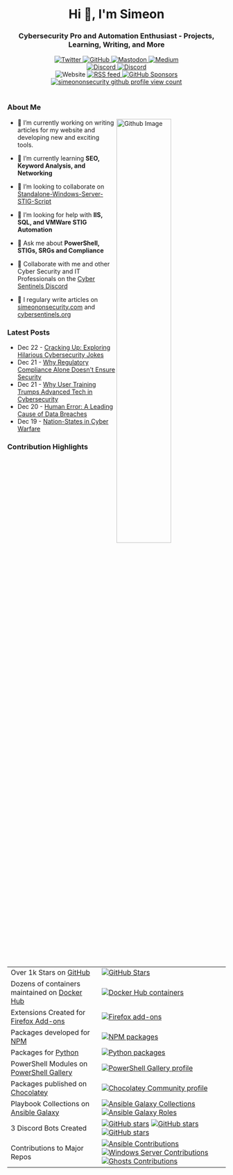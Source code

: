 <h1 align="center">Hi 👋, I'm Simeon</h1>
<h3 align="center">Cybersecurity Pro and Automation Enthusiast - Projects, Learning, Writing, and More</h3>
<div id="badges" align="center">
  <!-- Like Buttons -->
  <a rel=me  href="https://twitter.com/SimeonSecurity">
    <img src="https://img.shields.io/twitter/follow/SimeonSecurity?style=social" alt="Twitter">
  </a>
  <a rel=me href="https://github.com/simeononsecurity">
    <img src="https://img.shields.io/badge/GitHub-Follow-<COLOR>?logo=github&logoColor=white&color=blue" alt="GitHub">
  </a>
  <a rel=me href="https://infosec.exchange/@simeononsecurity">
    <img src="https://img.shields.io/badge/Mastodon-Follow-<COLOR>?logo=mastodon&logoColor=white&color=blue" alt="Mastodon">
  </a>
  <a rel=me href="https://medium.com/@simeononsecurity">
    <img src="https://img.shields.io/badge/Medium-Follow-<COLOR>?logo=medium&logoColor=white&color=black" alt="Medium">
  </a>
  <br>
  <!-- Discord -->
  <a href="https://discord.gg/CYVe2CyrXk">
    <img src="https://img.shields.io/discord/1077773186772521011?label=Cyber%20Sentinels%20Discord&logo=discord&logoColor=white" alt="Discord">
  </a>
  <a rel=me href="https://discord.gg/dwurqrfsAZ">
    <img src="https://img.shields.io/discord/762530227511099432?label=SoS%20Discord&logo=discord&logoColor=white" alt="Discord">
  </a>
  <br>
  
  <div>
    <!-- Website -->
    <arel=me  href="https://simeononsecurity.com">
      <img src="https://img.shields.io/badge/Website-Visit-<COLOR>?color=green" alt="Website">
    </a>
    <!-- RSS Feed -->
    <a rel=me href="https://simeononsecurity.com/index.xml">
      <img src="https://img.shields.io/badge/RSS%20feed-Subscribe-orange" alt="RSS feed">
    </a>
    <a href="https://github.com/sponsors/SimeonOnSecurity" target="_blank">
      <img src="https://img.shields.io/github/sponsors/SimeonOnSecurity?label=Sponsor&style=social" alt="GitHub Sponsors">
    </a>
    <br>
  </div>
  <!-- GitHub Profile Views -->
  <div align="center">
    <a href="https://simeononsecurity.com">
      <img src="https://komarev.com/ghpvc/?username=simeononsecurity" alt="simeononsecurity github profile view count" />
    </a>
  </div>
  <br>
</div>
</div>
<div>  

### About Me

<img width="50%" align="right" alt="Github Image" src="https://raw.githubusercontent.com/onimur/.github/master/.resources/git-header.svg" />

- 🔭 I’m currently working on writing articles for my website and developing new and exciting tools.

- 🌱 I’m currently learning **SEO, Keyword Analysis, and Networking**
 
- 👯 I’m looking to collaborate on [Standalone-Windows-Server-STIG-Script](https://github.com/simeononsecurity/Standalone-Windows-Server-STIG-Script)

- 🤝 I’m looking for help with **IIS, SQL, and VMWare STIG Automation**

- 💬 Ask me about **PowerShell, STIGs, SRGs and Compliance**

- 💬 Collaborate with me and other Cyber Security and IT Professionals on the [Cyber Sentinels Discord](https://discord.gg/CYVe2CyrXk)

- 📝 I regulary write articles on [simeononsecurity.com](https://simeononsecurity.com) and [cybersentinels.org](https://cybersentinels.org/)
</div>

### Latest Posts
<!-- feed start -->
- Dec 22 - [Cracking Up: Exploring Hilarious Cybersecurity Jokes](https://simeononsecurity.com/articles/cybersecurity-jokes-humor-insights/)
- Dec 21 - [Why Regulatory Compliance Alone Doesn't Ensure Security](https://simeononsecurity.com/articles/regulatory-compliance-vs-true-security/)
- Dec 21 - [Why User Training Trumps Advanced Tech in Cybersecurity](https://simeononsecurity.com/articles/user-training-vs-advanced-tech-cybersecurity/)
- Dec 20 - [Human Error: A Leading Cause of Data Breaches](https://simeononsecurity.com/articles/mitigating-human-error-data-breaches/)
- Dec 19 - [Nation-States in Cyber Warfare](https://simeononsecurity.com/articles/nation-states-major-players-cyber-warfare/)
<!-- feed end -->

### Contribution Highlights 
<div id="contributions" align="left">
  <table>
    <tr>
      <td>Over 1k Stars on <a href="https://github.com/simeononsecurity" rel="me">GitHub</a></td>
      <td><a href="https://github.com/simeononsecurity" rel="me"><img src="https://img.shields.io/github/stars/simeononsecurity" alt="GitHub Stars"></a></td>
    </tr>
    <tr>
      <td>Dozens of containers maintained on <a href="https://hub.docker.com/u/simeononsecurity" rel="me">Docker Hub</a></td>
      <td><a href="https://hub.docker.com/u/simeononsecurity" rel="me"><img src="https://img.shields.io/badge/Docker-Containers-blue" alt="Docker Hub containers"></a></td>
    </tr>
    <tr>
      <td>Extensions Created for <a href="https://addons.mozilla.org/en-US/firefox/user/18064722" rel="me">Firefox Add-ons</a></td>
      <td><a href="https://addons.mozilla.org/en-US/firefox/user/18064722" rel="me"><img src="https://img.shields.io/badge/FireFox-Extensions-orange" alt="Firefox add-ons"></a></td>
    </tr>
    <tr>
      <td>Packages developed for <a href="https://www.npmjs.com/~simeononsecurity" rel="me">NPM</a></td>
      <td><a href="https://www.npmjs.com/~simeononsecurity" rel="me"><img src="https://img.shields.io/badge/NPM-Packages-brightgreen" alt="NPM packages"></a></td>
    </tr>
    <tr>
      <td>Packages for <a href="https://pypi.org/user/SimeonOnSecurity" rel="me">Python</a></td>
      <td><a href="https://pypi.org/user/SimeonOnSecurity" rel="me"><img src="https://img.shields.io/badge/PyPI-Packages-yellow" alt="Python packages"></a></td>
    </tr>
    <tr>
      <td>PowerShell Modules on <a href="https://www.powershellgallery.com/profiles/SimeonOnSecurity" rel="me">PowerShell Gallery</a></td>
      <td><a href="https://www.powershellgallery.com/profiles/SimeonOnSecurity" rel="me"><img src="https://img.shields.io/badge/PowerShell%20Gallery-Profile-blue" alt="PowerShell Gallery profile"></a></td>
    </tr>
    <tr>
      <td>Packages published on <a href="https://community.chocolatey.org/profiles/simeononsecurity" rel="me">Chocolatey</a></td>
      <td><a href="https://community.chocolatey.org/profiles/simeononsecurity" rel="me"><img src="https://img.shields.io/badge/Chocolatey%20Community-Profile-blue" alt="Chocolatey Community profile"></a></td>
    </tr>
    <tr>
      <td>Playbook Collections on <a href="https://galaxy.ansible.com/ui/namespaces/simeononsecurity" rel="me">Ansible Galaxy</a></td>
      <td>
        <a href="https://galaxy.ansible.com/ui/namespaces/simeononsecurity" rel="me"><img src="https://img.shields.io/badge/Ansible%20Galaxy-Collections-red" alt="Ansible Galaxy Collections"></a>
        <a href="https://galaxy.ansible.com/ui/standalone/namespaces/7855/" rel="me"><img src="https://img.shields.io/badge/Ansible%20Galaxy-Roles-red" alt="Ansible Galaxy Roles"></a>
      </td>
    </tr>
    <tr>
      <td>3 Discord Bots Created</td>
      <td>
        <a href="https://github.com/CyberSentinels/discord-cyber-scenario-bot" rel="me"><img src="https://img.shields.io/github/stars/CyberSentinels/discord-cyber-scenario-bot?label=discord-cyber-scenario-bot&logo=github" alt="GitHub stars"></a>
        <a href="https://github.com/CyberSentinels/discord-typecast-gpt-chatbot" rel="me"><img src="https://img.shields.io/github/stars/CyberSentinels/discord-typecast-gpt-chatbot?label=discord-typecast-gpt-chatbot&logo=github" alt="GitHub stars"></a>
        <a href="https://github.com/simeononsecurity/discord-backdoors-and-breaches" rel="me"><img src="https://img.shields.io/github/stars/simeononsecurity/discord-backdoors-and-breaches?label=discord-backdoors-and-breaches&logo=github" alt="GitHub stars"></a></td>
    </tr>
    <tr>
      <td>Contributions to Major Repos</td>
      <td>
        <a href="https://github.com/ansible/ansible-documentation/commits?author=simeononsecurity">
          <img src="https://img.shields.io/badge/Ansible-Contributions-red?logo=github" alt="Ansible Contributions">
        </a>
        <a href="https://github.com/MicrosoftDocs/windowsserverdocs/pull/7410">
          <img src="https://img.shields.io/badge/Windows%20Server-Contributions-blue?logo=github" alt="Windows Server Contributions">
        </a>
        <a href="https://github.com/cmu-sei/GHOSTS/commits?author=simeononsecurity">
          <img src="https://img.shields.io/badge/Ghosts%20Contributions-grey?logo=github" alt="Ghosts Contributions">
        </a>
      </td>
    </tr>
  </table>
</div>



<!--
<h3 align="left">Languages and Tools:</h3>
<p align="left"> <a href="https://developer.android.com" target="_blank"> <img src="https://raw.githubusercontent.com/devicons/devicon/master/icons/android/android-original-wordmark.svg" alt="android" width="40" height="40"/> </a> <a href="https://www.arduino.cc/" target="_blank"> <img src="https://cdn.worldvectorlogo.com/logos/arduino-1.svg" alt="arduino" width="40" height="40"/> </a> <a href="https://aws.amazon.com" target="_blank"> <img src="https://raw.githubusercontent.com/devicons/devicon/master/icons/amazonwebservices/amazonwebservices-original-wordmark.svg" alt="aws" width="40" height="40"/> </a> <a href="https://azure.microsoft.com/en-in/" target="_blank"> <img src="https://www.vectorlogo.zone/logos/microsoft_azure/microsoft_azure-icon.svg" alt="azure" width="40" height="40"/> </a> <a href="https://babeljs.io/" target="_blank"> <img src="https://www.vectorlogo.zone/logos/babeljs/babeljs-icon.svg" alt="babel" width="40" height="40"/> </a> <a href="https://www.gnu.org/software/bash/" target="_blank"> <img src="https://www.vectorlogo.zone/logos/gnu_bash/gnu_bash-icon.svg" alt="bash" width="40" height="40"/> </a> <a href="https://www.blender.org/" target="_blank"> <img src="https://download.blender.org/branding/community/blender_community_badge_white.svg" alt="blender" width="40" height="40"/> </a> <a href="https://getbootstrap.com" target="_blank"> <img src="https://raw.githubusercontent.com/devicons/devicon/master/icons/bootstrap/bootstrap-plain-wordmark.svg" alt="bootstrap" width="40" height="40"/> </a> <a href="https://www.docker.com/" target="_blank"> <img src="https://raw.githubusercontent.com/devicons/devicon/master/icons/docker/docker-original-wordmark.svg" alt="docker" width="40" height="40"/> </a> <a href="https://dotnet.microsoft.com/" target="_blank"> <img src="https://raw.githubusercontent.com/devicons/devicon/master/icons/dot-net/dot-net-original-wordmark.svg" alt="dotnet" width="40" height="40"/> </a> <a href="https://heroku.com" target="_blank"> <img src="https://www.vectorlogo.zone/logos/heroku/heroku-icon.svg" alt="heroku" width="40" height="40"/> </a> <a href="https://www.w3.org/html/" target="_blank"> <img src="https://raw.githubusercontent.com/devicons/devicon/master/icons/html5/html5-original-wordmark.svg" alt="html5" width="40" height="40"/> </a> <a href="https://gohugo.io/" target="_blank"> <img src="https://api.iconify.design/logos-hugo.svg" alt="hugo" width="40" height="40"/> </a> <a href="https://www.adobe.com/in/products/illustrator.html" target="_blank"> <img src="https://www.vectorlogo.zone/logos/adobe_illustrator/adobe_illustrator-icon.svg" alt="illustrator" width="40" height="40"/> </a> <a href="https://www.java.com" target="_blank"> <img src="https://raw.githubusercontent.com/devicons/devicon/master/icons/java/java-original.svg" alt="java" width="40" height="40"/> </a> <a href="https://developer.mozilla.org/en-US/docs/Web/JavaScript" target="_blank"> <img src="https://raw.githubusercontent.com/devicons/devicon/master/icons/javascript/javascript-original.svg" alt="javascript" width="40" height="40"/> </a> <a href="https://kubernetes.io" target="_blank"> <img src="https://www.vectorlogo.zone/logos/kubernetes/kubernetes-icon.svg" alt="kubernetes" width="40" height="40"/> </a> <a href="https://laravel.com/" target="_blank"> <img src="https://raw.githubusercontent.com/devicons/devicon/master/icons/laravel/laravel-plain-wordmark.svg" alt="laravel" width="40" height="40"/> </a> <a href="https://www.linux.org/" target="_blank"> <img src="https://raw.githubusercontent.com/devicons/devicon/master/icons/linux/linux-original.svg" alt="linux" width="40" height="40"/> </a> <a href="https://www.mongodb.com/" target="_blank"> <img src="https://raw.githubusercontent.com/devicons/devicon/master/icons/mongodb/mongodb-original-wordmark.svg" alt="mongodb" width="40" height="40"/> </a> <a href="https://www.microsoft.com/en-us/sql-server" target="_blank"> <img src="https://cdn.worldvectorlogo.com/logos/microsoft-sql-server.svg" alt="mssql" width="40" height="40"/> </a> <a href="https://www.mysql.com/" target="_blank"> <img src="https://raw.githubusercontent.com/devicons/devicon/master/icons/mysql/mysql-original-wordmark.svg" alt="mysql" width="40" height="40"/> </a> <a href="https://www.nginx.com" target="_blank"> <img src="https://raw.githubusercontent.com/devicons/devicon/master/icons/nginx/nginx-original.svg" alt="nginx" width="40" height="40"/> </a> <a href="https://nodejs.org" target="_blank"> <img src="https://raw.githubusercontent.com/devicons/devicon/master/icons/nodejs/nodejs-original-wordmark.svg" alt="nodejs" width="40" height="40"/> </a> <a href="https://www.photoshop.com/en" target="_blank"> <img src="https://raw.githubusercontent.com/devicons/devicon/master/icons/photoshop/photoshop-line.svg" alt="photoshop" width="40" height="40"/> </a> <a href="https://www.php.net" target="_blank"> <img src="https://raw.githubusercontent.com/devicons/devicon/master/icons/php/php-original.svg" alt="php" width="40" height="40"/> </a> <a href="https://www.postgresql.org" target="_blank"> <img src="https://raw.githubusercontent.com/devicons/devicon/master/icons/postgresql/postgresql-original-wordmark.svg" alt="postgresql" width="40" height="40"/> </a> <a href="https://postman.com" target="_blank"> <img src="https://www.vectorlogo.zone/logos/getpostman/getpostman-icon.svg" alt="postman" width="40" height="40"/> </a> <a href="https://www.python.org" target="_blank"> <img src="https://raw.githubusercontent.com/devicons/devicon/master/icons/python/python-original.svg" alt="python" width="40" height="40"/> </a> <a href="https://reactjs.org/" target="_blank"> <img src="https://raw.githubusercontent.com/devicons/devicon/master/icons/react/react-original-wordmark.svg" alt="react" width="40" height="40"/> </a> </p>

-->
<!--<p align="center">
<a href="https://github.com/ryo-ma/github-profile-trophy"><img align="center" src="https://github-profile-trophy.vercel.app/?username=simeononsecurity" alt="simeononsecurity"/></a>
<img align="center" src="https://github-readme-streak-stats.herokuapp.com/?user=simeononsecurity&" alt="simeononsecurity" />
<img align="center" src="https://github-readme-stats.vercel.app/api?username=simeononsecurity&show_icons=true" alt="simeononsecurity" /> 
<img align="center" src="https://github-readme-stats.vercel.app/api/top-langs/?username=simeononsecurity&layout=compact" alt="simeononsecurity" />
</p>-->
<a rel="me" href="https://mastodon.world/@simeononsecurity"></a>
